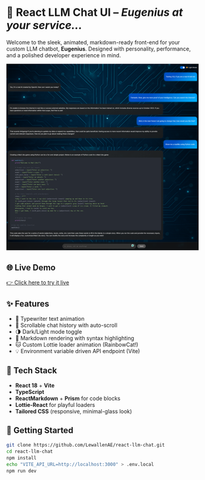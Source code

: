# 🤖 React LLM Chat UI – *Eugenius at your service...*

Welcome to the sleek, animated, markdown-ready front-end for your custom LLM chatbot, **Eugenius**. Designed with personality, performance, and a polished developer experience in mind.

![Eugenius Screenshot](public/Eugenius.png)

## 🌐 Live Demo
[👉 Click here to try it live](https://your-live-demo-link.vercel.app)

## ✨ Features
- 🎨 Typewriter text animation
- 💬 Scrollable chat history with auto-scroll
- 🌗 Dark/Light mode toggle
- 🧠 Markdown rendering with syntax highlighting
- 🐱 Custom Lottie loader animation (RainbowCat!)
- 💡 Environment variable driven API endpoint (Vite)

## 🔧 Tech Stack
- **React 18** + **Vite**
- **TypeScript**
- **ReactMarkdown** + **Prism** for code blocks
- **Lottie-React** for playful loaders
- **Tailored CSS** (responsive, minimal-glass look)

## 🚀 Getting Started

```bash
git clone https://github.com/LewallenAE/react-llm-chat.git
cd react-llm-chat
npm install
echo "VITE_API_URL=http://localhost:3000" > .env.local
npm run dev
